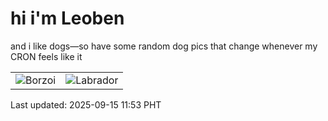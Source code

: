 # hi i'm Leoben

and i like dogs—so have some random dog pics that change whenever my CRON feels like it

|  |  |
|--------|----------|
| ![Borzoi](https://random-dog-vercel.vercel.app/api/random-borzoi?v=1757908406) | ![Labrador](https://random-dog-vercel.vercel.app/api/random-labrador?v=1757908406) |

Last updated: 2025-09-15 11:53 PHT

